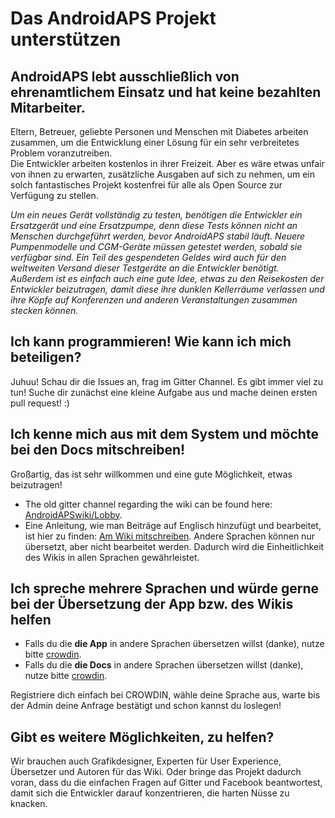 # Das AndroidAPS Projekt unterstützen

## AndroidAPS lebt ausschließlich von ehrenamtlichem Einsatz und hat keine bezahlten Mitarbeiter.

Eltern, Betreuer, geliebte Personen und Menschen mit Diabetes arbeiten zusammen, um die Entwicklung einer Lösung für ein sehr verbreitetes Problem voranzutreiben. </br>Die Entwickler arbeiten kostenlos in ihrer Freizeit. Aber es wäre etwas unfair von ihnen zu erwarten, zusätzliche Ausgaben auf sich zu nehmen, um ein solch fantastisches Projekt kostenfrei für alle als Open Source zur Verfügung zu stellen.

*Um ein neues Gerät vollständig zu testen, benötigen die Entwickler ein Ersatzgerät und eine Ersatzpumpe, denn diese Tests können nicht an Menschen durchgeführt werden, bevor AndroidAPS stabil läuft. Neuere Pumpenmodelle und CGM-Geräte müssen getestet werden, sobald sie verfügbar sind. Ein Teil des gespendeten Geldes wird auch für den weltweiten Versand dieser Testgeräte an die Entwickler benötigt.   
Außerdem ist es einfach auch eine gute Idee, etwas zu den Reisekosten der Entwickler beizutragen, damit diese ihre dunklen Kellerräume verlassen und ihre Köpfe auf Konferenzen und anderen Veranstaltungen zusammen stecken können.*

## Ich kann programmieren! Wie kann ich mich beteiligen?

Juhuu! Schau dir die Issues an, frag im Gitter Channel. Es gibt immer viel zu tun! Suche dir zunächst eine kleine Aufgabe aus und mache deinen ersten pull request! :)

## Ich kenne mich aus mit dem System und möchte bei den Docs mitschreiben!

Großartig, das ist sehr willkommen und eine gute Möglichkeit, etwas beizutragen!

* The old gitter channel regarding the wiki can be found here: [AndroidAPSwiki/Lobby](https://gitter.im/AndroidAPSwiki/Lobby). 
* Eine Anleitung, wie man Beiträge auf Englisch hinzufügt und bearbeitet, ist hier zu finden: [Am Wiki mitschreiben](../make-a-PR.md). Andere Sprachen können nur übersetzt, aber nicht bearbeitet werden. Dadurch wird die Einheitlichkeit des Wikis in allen Sprachen gewährleistet.

## Ich spreche mehrere Sprachen und würde gerne bei der Übersetzung der App bzw. des Wikis helfen

* Falls du die **die App** in andere Sprachen übersetzen willst (danke), nutze bitte [crowdin](https://crowdin.com/project/androidaps).
* Falls du die **die Docs** in andere Sprachen übersetzen willst (danke), nutze bitte [crowdin](https://crowdin.com/project/androidapsdocs). 

Registriere dich einfach bei CROWDIN, wähle deine Sprache aus, warte bis der Admin deine Anfrage bestätigt und schon kannst du loslegen!

## Gibt es weitere Möglichkeiten, zu helfen?

Wir brauchen auch Grafikdesigner, Experten für User Experience, Übersetzer und Autoren für das Wiki. Oder bringe das Projekt dadurch voran, dass du die einfachen Fragen auf Gitter und Facebook beantwortest, damit sich die Entwickler darauf konzentrieren, die harten Nüsse zu knacken.